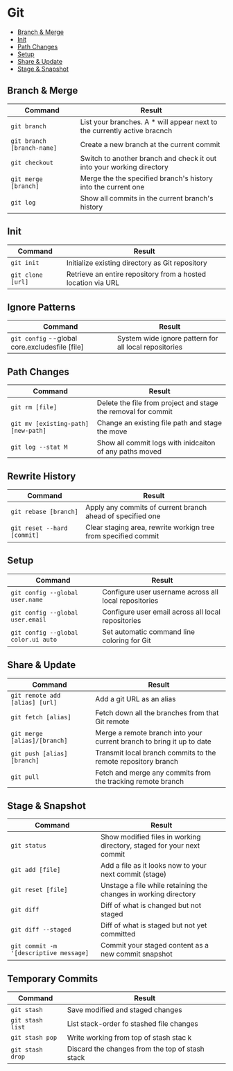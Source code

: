 # Git  

- [Branch & Merge](#branch--merge)
- [Init](#init)
- [Path Changes](#path-changes)
- [Setup](#setup)
- [Share & Update](#share--update)
- [Stage & Snapshot](#stage--snapshot)

## Branch & Merge 
| Command                                   | Result                                                                        |
|-------------------------------------------|-------------------------------------------------------------------------------|
| `git branch`                              | List your branches. A * will appear next to the currently active bracnch      |
| `git branch [branch-name]`                | Create a new branch at the current commit                                     |
| `git checkout`                            | Switch to another branch and check it out into your working directory         |
| `git merge [branch]`                      | Merge the the specified branch's history into the current one                 |
| `git log`                                 | Show all commits in the current branch's history                              |

## Init  
| Command                                   | Result                                                                |
|-------------------------------------------|-----------------------------------------------------------------------|
| `git init`                                | Initialize existing directory as Git repository                       |
| `git clone [url]`                         | Retrieve an entire repository from a hosted location via URL          |

## Ignore Patterns
| Command                                                | Result                                                                |
|--------------------------------------------------------|-----------------------------------------------------------------------|
| `git config` --global core.excludesfile [file]         | System wide ignore pattern for all local repositories                 |

## Path Changes
| Command                                   | Result                                                                |
|-------------------------------------------|-----------------------------------------------------------------------|
| `git rm [file]`                           | Delete the file from project and stage the removal for commit         |
| `git mv [existing-path][new-path]`        | Change an existing file path and stage the move                       |
| `git log --stat M`                        | Show all commit logs with inidcaiton of any paths moved               |

## Rewrite History
| Command                                   | Result                                                                |
|-------------------------------------------|-----------------------------------------------------------------------|
| `git rebase [branch]`                     | Apply any commits of current branch ahead of specified one            |
| `git reset --hard [commit]`               | Clear staging area, rewrite workign tree from specified commit        |

## Setup  
| Command                                   | Result                                                                |
|-------------------------------------------|-----------------------------------------------------------------------|
| `git config --global user.name`           | Configure user username across all local repositories                 |
| `git config --global user.email`          | Configure user email across all local repositories                    |
| `git config --global color.ui auto`       | Set automatic command line coloring for Git                           |

## Share & Update
| Command                                   | Result                                                                |
|-------------------------------------------|-----------------------------------------------------------------------|
| `git remote add [alias] [url]`            | Add a git URL as an alias                                             |
| `git fetch [alias]`                       | Fetch down all the branches from that Git remote                      |
| `git merge [alias]/[branch]`              | Merge a remote branch into your current branch to bring it up to date |
| `git push [alias] [branch]`               | Transmit local branch commits to the remote repository branch         |
| `git pull`                                | Fetch and merge any commits from the tracking remote branch           |

## Stage & Snapshot 
| Command                                   | Result                                                                |
|-------------------------------------------|-----------------------------------------------------------------------|
| `git status`                              | Show modified files in working directory, staged for your next commit |
| `git add [file]`                          | Add a file as it looks now to your next commit (stage)                |
| `git reset [file]`                        | Unstage a file while retaining the changes in working directory       |
| `git diff`                                | Diff of what is changed but not staged                                |
| `git diff --staged`                       | Diff of what is staged but not yet committed                          |
| `git commit -m '[descriptive message]`    | Commit your staged content as a new commit snapshot                   |

## Temporary Commits
| Command                                   | Result                                                                |
|-------------------------------------------|-----------------------------------------------------------------------|
| `git stash`                               | Save modified and staged changes                                      |
| `git stash list`                          | List stack-order fo stashed file changes                              |
| `git stash pop`                           | Write working from top of stash stac              k                   |
| `git stash drop`                          | Discard the changes from the top of stash stack                       |
